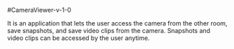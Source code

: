 #CameraViewer-v-1-0

It is an application that lets the user access the camera from the other room, save snapshots, and save video clips from the camera.
Snapshots and video clips can be accessed by the user anytime.
